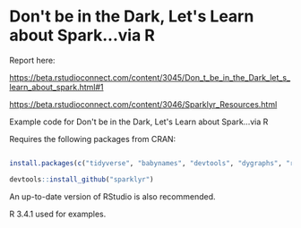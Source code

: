# Don't be in the Dark, Let's Learn about Spark...via R

Report here:

https://beta.rstudioconnect.com/content/3045/Don_t_be_in_the_Dark_let_s_learn_about_spark.html#1

https://beta.rstudioconnect.com/content/3046/Sparklyr_Resources.html

Example code for Don't be in the Dark, Let's Learn about Spark...via R

Requires the following packages from CRAN:

```r

install.packages(c("tidyverse", "babynames", "devtools", "dygraphs", "rbokeh", "DBI"))

devtools::install_github("sparklyr")

``` 

An up-to-date version of RStudio is also recommended.

R 3.4.1 used for examples.